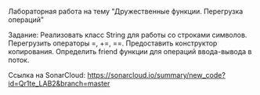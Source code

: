 Лабораторная работа на тему "Дружественные функции. Перегрузка операций"

Задание: Реализовать класс String для работы со строками символов. Перегрузить операторы =, +=,  ==. Предоставить конструктор копирования. Определить friend функции для операций ввода-вывода в поток.


Ссылка на SonarCloud: https://sonarcloud.io/summary/new_code?id=Qr1te_LAB2&branch=master
